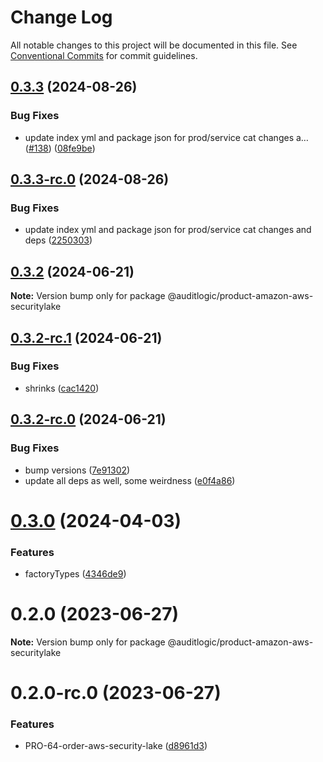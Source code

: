 # Change Log

All notable changes to this project will be documented in this file.
See [Conventional Commits](https://conventionalcommits.org) for commit guidelines.

## [0.3.3](https://github.com/auditlogic/product/compare/@auditlogic/product-amazon-aws-securitylake@0.3.2...@auditlogic/product-amazon-aws-securitylake@0.3.3) (2024-08-26)


### Bug Fixes

* update index yml and package json for prod/service cat changes a… ([#138](https://github.com/auditlogic/product/issues/138)) ([08fe9be](https://github.com/auditlogic/product/commit/08fe9beb1c8457462a19bc69caa02e6212d97e1a))





## [0.3.3-rc.0](https://github.com/auditlogic/product/compare/@auditlogic/product-amazon-aws-securitylake@0.3.2...@auditlogic/product-amazon-aws-securitylake@0.3.3-rc.0) (2024-08-26)


### Bug Fixes

* update index yml and package json for prod/service cat changes and deps ([2250303](https://github.com/auditlogic/product/commit/225030363a363608240135b7ebed386b28f01e4b))





## [0.3.2](https://github.com/auditlogic/product/compare/@auditlogic/product-amazon-aws-securitylake@0.3.2-rc.1...@auditlogic/product-amazon-aws-securitylake@0.3.2) (2024-06-21)

**Note:** Version bump only for package @auditlogic/product-amazon-aws-securitylake





## [0.3.2-rc.1](https://github.com/auditlogic/product/compare/@auditlogic/product-amazon-aws-securitylake@0.3.2-rc.0...@auditlogic/product-amazon-aws-securitylake@0.3.2-rc.1) (2024-06-21)


### Bug Fixes

* shrinks ([cac1420](https://github.com/auditlogic/product/commit/cac14200fefcd8183ab69fe89a47bd3f70f563e9))





## [0.3.2-rc.0](https://github.com/auditlogic/product/compare/@auditlogic/product-amazon-aws-securitylake@0.3.0...@auditlogic/product-amazon-aws-securitylake@0.3.2-rc.0) (2024-06-21)


### Bug Fixes

* bump versions ([7e91302](https://github.com/auditlogic/product/commit/7e913023b8b312150ed7762c32fbbe616be71de5))
* update all deps as well, some weirdness ([e0f4a86](https://github.com/auditlogic/product/commit/e0f4a864714e2d3de6bbf3da014d5312fe53be2f))





# [0.3.0](https://github.com/auditlogic/product/compare/@auditlogic/product-amazon-aws-securitylake@0.2.0...@auditlogic/product-amazon-aws-securitylake@0.3.0) (2024-04-03)


### Features

* factoryTypes ([4346de9](https://github.com/auditlogic/product/commit/4346de92693aee892fccf725338ffc7b80ab182b))





# 0.2.0 (2023-06-27)

**Note:** Version bump only for package @auditlogic/product-amazon-aws-securitylake





# 0.2.0-rc.0 (2023-06-27)


### Features

* PRO-64-order-aws-security-lake ([d8961d3](https://github.com/auditlogic/product/commit/d8961d3d11fa98ec8ecfa2398373e208128a3941))
